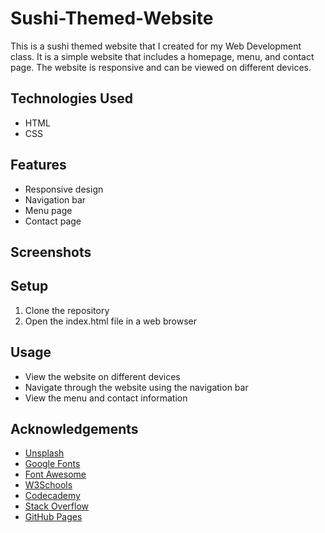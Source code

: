 # Sushi-Themed-Website

This is a sushi themed website that I created for my Web Development class. It is a simple website that includes a homepage, menu, and contact page. The website is responsive and can be viewed on different devices.

## Technologies Used

- HTML
- CSS

## Features

- Responsive design
- Navigation bar
- Menu page
- Contact page

## Screenshots

## Setup

1. Clone the repository
2. Open the index.html file in a web browser

## Usage

- View the website on different devices
- Navigate through the website using the navigation bar
- View the menu and contact information

## Acknowledgements

- [Unsplash](https://unsplash.com/)
- [Google Fonts](https://fonts.google.com/)
- [Font Awesome](https://fontawesome.com/)
- [W3Schools](https://www.w3schools.com/)
- [Codecademy](https://www.codecademy.com/)
- [Stack Overflow](https://stackoverflow.com/)
- [GitHub Pages](https://pages.github.com/)
